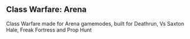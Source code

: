 Class Warfare: Arena
---
Class Warfare made for Arena gamemodes, built for Deathrun, Vs Saxton Hale, Freak Fortress and Prop Hunt
